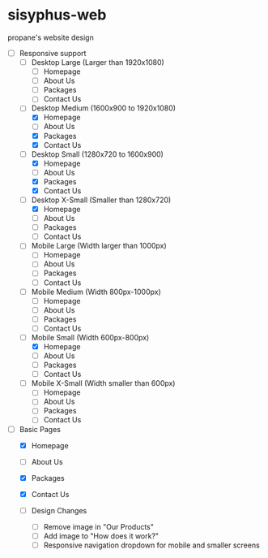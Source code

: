 # sisyphus-web

propane's website design

- [ ] Responsive support
  - [ ] Desktop Large (Larger than 1920x1080)
    - [ ] Homepage
    - [ ] About Us
    - [ ] Packages
    - [ ] Contact Us
  - [ ] Desktop Medium (1600x900 to 1920x1080)
    - [x] Homepage
    - [ ] About Us
    - [x] Packages
    - [x] Contact Us
  - [ ] Desktop Small (1280x720 to 1600x900)
    - [x] Homepage
    - [ ] About Us
    - [x] Packages
    - [x] Contact Us
  - [ ] Desktop X-Small (Smaller than 1280x720)
    - [x] Homepage
    - [ ] About Us
    - [ ] Packages
    - [ ] Contact Us
  - [ ] Mobile Large (Width larger than 1000px)
    - [ ] Homepage
    - [ ] About Us
    - [ ] Packages
    - [ ] Contact Us
  - [ ] Mobile Medium (Width 800px-1000px)
    - [ ] Homepage
    - [ ] About Us
    - [ ] Packages
    - [ ] Contact Us
  - [ ] Mobile Small (Width 600px-800px)
    - [x] Homepage
    - [ ] About Us
    - [ ] Packages
    - [ ] Contact Us
  - [ ] Mobile X-Small (Width smaller than 600px)
    - [ ] Homepage
    - [ ] About Us
    - [ ] Packages
    - [ ] Contact Us

- [ ] Basic Pages
  - [x] Homepage
  - [ ] About Us
  - [x] Packages
  - [x] Contact Us

  - [ ] Design Changes
    - [ ] Remove image in "Our Products"
    - [ ] Add image to "How does it work?"
    - [ ] Responsive navigation dropdown for mobile and smaller screens
